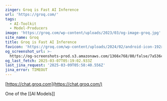 ```yaml
---
zinger: Groq is Fast AI Inference
url: 'https://groq.com/'
tags:
  - AI-Toolkit
  - Model-Producers
image: 'https://groq.com/wp-content/uploads/2023/03/og-image-groq.jpg'
site_name: Groq
title: Groq is Fast AI Inference
favicon: 'https://groq.com/wp-content/uploads/2024/02/android-icon-192x192-1.png'
og_screenshot_url: >-
  https://og-screenshots-prod.s3.amazonaws.com/1366x768/80/false/7a536c4a7b6faf0c9b52cba239432629c3758985c167add98ce1b1c770c73e86.jpeg
og_last_fetch: 2025-03-07T05:19:02.933Z
last_jina_request: '2025-03-09T05:58:40.556Z'
jina_error: TIMEOUT
---
```


[https://chat.groq.com](https://chat.groq.com/)

One of the [[AI Models]]


